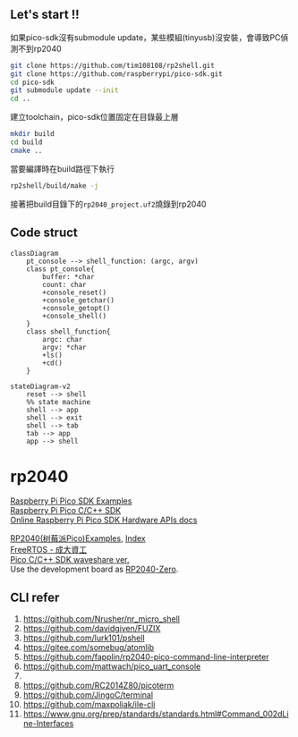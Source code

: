 ## Let's start !!  
如果pico-sdk沒有submodule update，某些模組(tinyusb)沒安裝，會導致PC偵測不到rp2040  
```bash
git clone https://github.com/tim108108/rp2shell.git
git clone https://github.com/raspberrypi/pico-sdk.git
cd pico-sdk
git submodule update --init
cd ..
```
建立toolchain，pico-sdk位置固定在目錄最上層  
```bash
mkdir build
cd build
cmake ..
```
當要編譯時在build路徑下執行
```bash
rp2shell/build/make -j
```
接著把build目錄下的`rp2040_project.uf2`燒錄到rp2040

## Code struct
```mermaid
classDiagram
    pt_console --> shell_function: (argc, argv)
    class pt_console{
        buffer: *char
        count: char
        +console_reset()
        +console_getchar()
        +console_getopt()
        +console_shell()
    }
    class shell_function{
        argc: char
        argv: *char
        +ls()
        +cd()
    }
```
```mermaid
stateDiagram-v2
    reset --> shell
    %% state machine
    shell --> app
    shell --> exit
    shell --> tab
    tab --> app
    app --> shell
```
# rp2040
[Raspberry Pi Pico SDK Examples](https://github.com/raspberrypi/pico-examples)  
[Raspberry Pi Pico C/C++ SDK](https://datasheets.raspberrypi.com/pico/raspberry-pi-pico-c-sdk.pdf)  
[Online Raspberry Pi Pico SDK Hardware APIs docs](https://www.raspberrypi.com/documentation/pico-sdk/hardware.html)  
  
[RP2040(树莓派Pico)Examples](https://www.taterli.com/7504/), [Index](https://ece4760.github.io/)  
[FreeRTOS - 成大資工](https://wiki.csie.ncku.edu.tw/embedded/freertos)  
[Pico C/C++ SDK waveshare ver.](https://www.waveshare.net/w/upload/5/5f/Pico_c_sdk.pdf)  
Use the development board as [RP2040-Zero](https://www.waveshare.net/wiki/RP2040-Zero).  
## CLI refer
1. https://github.com/Nrusher/nr_micro_shell
2. https://github.com/davidgiven/FUZIX
3. https://github.com/lurk101/pshell
4. https://gitee.com/somebug/atomlib
5. https://github.com/fapplin/rp2040-pico-command-line-interpreter
6. https://github.com/mattwach/pico_uart_console
7. 
8. https://github.com/RC2014Z80/picoterm 
9. https://github.com/JingoC/terminal
10. https://github.com/maxpoliak/ile-cli
11. https://www.gnu.org/prep/standards/standards.html#Command_002dLine-Interfaces